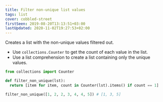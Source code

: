 ```yaml
---
title: Filter non-unique list values
tags: list
cover: cobbled-street
firstSeen: 2019-08-20T13:13:51+03:00
lastUpdated: 2020-11-02T19:27:53+02:00
---
```


Creates a list with the non-unique values filtered out.

- Use `collections.Counter` to get the count of each value in the list.
- Use a list comprehension to create a list containing only the unique values.

```py
from collections import Counter

def filter_non_unique(lst):
  return [item for item, count in Counter(lst).items() if count == 1]
```

```py
filter_non_unique([1, 2, 2, 3, 4, 4, 5]) # [1, 3, 5]
```
